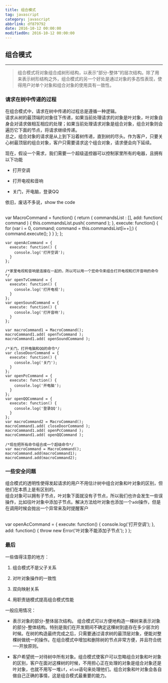 ```yaml
---
title: 组合模式
tag: javascript
category: javascript
abbrlink: df879792
date: 2016-10-12 00:00:00
modifiedOn: 2016-10-12 00:00:00
---
```

## 组合模式

* * *

> 组合模式将对象组合成树形结构，以表示“部分-整体”的层次结构。除了用来表示树形结构之外，组合模式的另一个好处是通过对象的多态性表现，使得用户对单个对象和组合对象的使用具有一致性。

<!-- more -->

### 请求在树中传递的过程

在组合模式中，请求在树中传递的过程总是遵循一种逻辑。  
请求从树的最顶端的对象往下传递，如果当前处理请求的对象是叶对象，叶对象自身会对请求做相互相应的处理；如果当前处理请求对象是组合对象，组合对象则会遍历它下面的节点，将请求继续传递。  
总之，组合对象的请求是从上到下沿着树传递，直到树的尽头。作为客户，只要关心树最顶层的组合对象，客户只需要请求这个组合对象，请求便会向下延续。

现在，假设一个需求，我们需要一个超级遥控器可以控制家里所有的电器，且拥有以下功能

  * 打开空调

  * 打开电视和音响

  * 关门，开电脑，登录QQ  

依旧，废话不多说，show the code


​    
    var MacroCommand = function() {
      return {
        commandsList : [],
        add: function( command ) {
          this.commandsList.push( command );
        },
        execute: function() {
          for (var i = 0, command; command = this.commandsList[i++];) {
            command.execute();
          }
        }
      };
    };
    
    var openAcCommand = {
      execute: function() {
        console.log('打开空调');
      }
    };
    
    /*家里电视和音响是连接在一起的，所以可以用一个宏命令来组合打开电视和打开音响的命令*/
    var openTvCommand = {
      execute: function() {
        console.log('打开电视');
      }
    };
    var openSoundCommand = {
      execute: function() {
        console.log('打开音响');
      }
    };
    
    var macroCommand1 = MacroCommand();
    macroCommand1.add( openTvCommand );
    macroCommand1.add( openSoundCommand );
    
    /*关门，打开电脑和QQ的命令*/
    var closeDoorCommand = {
      execute: function() {
        console.log('关门');
      }
    };
    var openPcCommand = {
      execute: function() {
        console.log('开电脑');
      }
    };
    var openQQCommand = {
      execute: function() {
        console.log('登录QQ');
      }
    };
    var macroCommand2 = MacroCommand();
    macroCommand1.add( closeDoorCommand );
    macroCommand1.add( openPcCommand );
    macroCommand1.add( openQQCommand );
    
    /*现在把所有命令组合成一个超级命令*/
    var macroCommand = MacroCommand();
    macroCommand.add(macroCommand1);
    macroCommand.add(macroCommand2);

### 一些安全问题

组合模式的透明性使得发起请求的用户不用估计树中组合对象和叶对象的区别，但他们在本质上是有区别的。  
组合对象可以拥有子节点，叶对象下面就没有子节点，所以我们也许会发生一些误操作，比如往叶对象中添加子节点。解决方法给叶对象也添加一个`add`操作，但是在调用时候会抛出一个异常来及时提醒客户


​    
    var openAcCommand = {
      execute: function() {
        console.log('打开空调');
      },
      add: function() {
        throw new Error('叶对象不能添加子节点');
      }
    };


### 最后

一些值得注意的地方：

  1. 组合模式不是父子关系

  2. 对叶对象操作的一致性

  3. 双向映射关系

  4. 用职责链模式提高组合模式性能

一般应用情况：

  * 表示对象的部分-整体层次结构。 组合模式可以方便地构造一棵树来表示对象的部分-整体结构。特别是我们在开发期间不确定这棵树到底存在多少层次的时候。在树的构造最终完成之后，只需要通过请求树的最顶层对象，便能对整棵树做统一的操作。在组合模式中增加和删除树的节点非常方便，并且符合统一-开放原则。

  * 客户希望统一对待树中所有对象。组合模式使客户可以忽略组合对象和叶对象的区别，客户在面对这棵树的时候，不用担心正在处理的对象是组合对象还是叶对象，也就不用写一堆`if`，`else`语句来处理他们。组合对象和叶对象会各自做自己正确的事情，这是组合模式最重要的能力。

